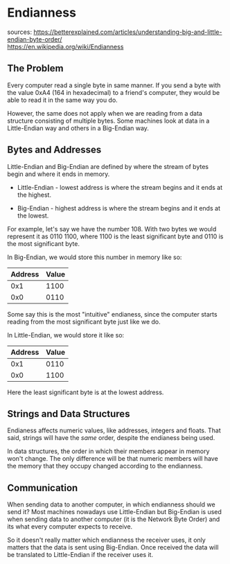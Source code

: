 # Endianness

sources:
https://betterexplained.com/articles/understanding-big-and-little-endian-byte-order/ \
https://en.wikipedia.org/wiki/Endianness

## The Problem

Every computer read a single byte in same manner. If you send a byte with
the value 0xA4 (164 in hexadecimal) to a friend's computer, they would be
able to read it in the same way you do.

However, the same does not apply when we are reading from a data structure
consisting of multiple bytes. Some machines look at data in a
Little-Endian way and others in a Big-Endian way.

## Bytes and Addresses

Little-Endian and Big-Endian are defined by where the stream of bytes begin
and where it ends in memory.

* Little-Endian - lowest address is where the stream begins and it ends at 
the highest.

* Big-Endian - highest address is where the stream begins and it ends at
the lowest.

For example, let's say we have the number 108. With two bytes we would
represent it as 0110 1100, where 1100 is the least significant byte and
0110 is the most significant byte.

In Big-Endian, we would store this number in memory like so:

Address | Value
--------|--------
0x1 | 1100
0x0 | 0110

Some say this is the most "intuitive" endianess, since the computer starts
reading from the most significant byte just like we do.

In Little-Endian, we would store it like so:

Address | Value
--------|-------
0x1 | 0110
0x0 | 1100

Here the least significant byte is at the lowest address.

## Strings and Data Structures

Endianess affects numeric values, like addresses, integers and floats. That
said, strings will have the *same* order, despite the endianess being used.

In data structures, the order in which their members appear in memory won't
change. The only difference will be that numeric members will have the 
memory that they occupy changed according to the endianness.

## Communication

When sending data to another computer, in which endianness should we send
it? Most machines nowadays use Little-Endian but Big-Endian is used when
sending data to another computer (it is the Network Byte Order) and its
what every computer expects to receive.

So it doesn't really matter which endianness the receiver uses, it only
matters that the data is sent using Big-Endian. Once received the data
will be translated to Little-Endian if the receiver uses it.
